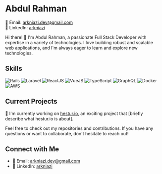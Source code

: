 # Abdul Rahman

📧 Email: arkniazi.dev@gmail.com  
🔗 LinkedIn: [arkniazi](https://www.linkedin.com/in/arkniazi/)

Hi there! 👋 I'm Abdul Rahman, a passionate Full Stack Developer with expertise in a variety of technologies. I love building robust and scalable web applications, and I'm always eager to learn and explore new technologies.

## Skills

  ![Rails](https://img.shields.io/badge/-Rails-cc0000?style=flat-square&logo=ruby-on-rails&logoColor=white)
  ![Laravel](https://img.shields.io/badge/-Laravel-ff2d20?style=flat-square&logo=laravel&logoColor=white)
  ![ReactJS](https://img.shields.io/badge/-ReactJS-61dafb?style=flat-square&logo=react&logoColor=white)
  ![VueJS](https://img.shields.io/badge/-VueJS-4fc08d?style=flat-square&logo=vue.js&logoColor=white)
  ![TypeScript](https://img.shields.io/badge/-TypeScript-3178c6?style=flat-square&logo=typescript&logoColor=white)
  ![GraphQL](https://img.shields.io/badge/-GraphQL-e10098?style=flat-square&logo=graphql&logoColor=white)
  ![Docker](https://img.shields.io/badge/-Docker-2496ed?style=flat-square&logo=docker&logoColor=white)
  ![AWS](https://img.shields.io/badge/-Amazon%20AWS-232f3e?style=flat-square&logo=amazon-aws&logoColor=white)

## Current Projects

🚀 I'm currently working on [hestur.io](https://hestur.io), an exciting project that [briefly describe what hestur.io is about].

Feel free to check out my repositories and contributions. If you have any questions or want to collaborate, don't hesitate to reach out!

## Connect with Me

- 📧 Email: arkniazi.dev@gmail.com
- 🔗 LinkedIn: [arkniazi](https://www.linkedin.com/in/arkniazi/)
